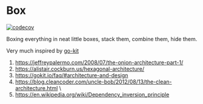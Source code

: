 # Box
[![codecov](https://codecov.io/gh/jan-xyz/box/branch/main/graph/badge.svg?token=261hqevLHY)](https://codecov.io/gh/jan-xyz/box)

Boxing everything in neat little boxes, stack them, combine them, hide them.

Very much inspired by [go-kit](https://github.com/go-kit/kit)

1) https://jeffreypalermo.com/2008/07/the-onion-architecture-part-1/
2) https://alistair.cockburn.us/hexagonal-architecture/
3) https://gokit.io/faq/#architecture-and-design
4) https://blog.cleancoder.com/uncle-bob/2012/08/13/the-clean-architecture.html \
5) https://en.wikipedia.org/wiki/Dependency_inversion_principle
